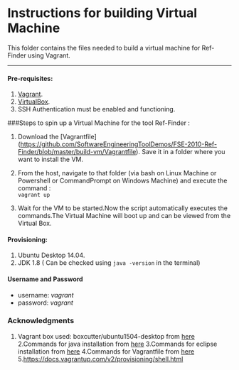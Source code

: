 
# Instructions for building Virtual Machine
This folder contains the files needed to build a virtual machine for Ref-Finder using Vagrant.
***
#### Pre-requisites:

1. [Vagrant](https://www.vagrantup.com/downloads.html). 
2. [VirtualBox](https://www.virtualbox.org/wiki/Downloads).
3. SSH Authentication must be enabled and functioning. 

###Steps to spin up a Virtual Machine for the tool Ref-Finder :

1. Download the [Vagrantfile] (https://github.com/SoftwareEngineeringToolDemos/FSE-2010-Ref-Finder/blob/master/build-vm/Vagrantfile). Save it in a folder where you want to install the VM.

2. From the host, navigate to that folder (via bash on Linux Machine or Powershell or CommandPrompt on Windows Machine) and execute the command :  
      ```vagrant up```

3. Wait for the VM to be started.Now the script automatically executes the commands.The Virtual Machine will boot up and can be viewed from the Virtual Box. 

#### Provisioning:

1. Ubuntu Desktop 14.04.
2. JDK 1.8 ( Can be checked using ```java -version``` in the terminal)

#### Username and Password

* username: *vagrant*
* password: *vagrant*

### Acknowledgments
1. Vagrant box used: boxcutter/ubuntu1504-desktop from [here](https://atlas.hashicorp.com/boxcutter/boxes/ubuntu1504-desktop)
2.Commands for java installation from [here](http://www.webupd8.org/2012/09/install-oracle-java-8-in-ubuntu-via-ppa.html)
3.Commands for eclipse installation from [here](http://blog.versioneye.com/2015/05/05/setting-up-a-dev-environment-with-vagrant/)
4.Commands for Vagrantfile from [here](https://help.ubuntu.com/) 
5.https://docs.vagrantup.com/v2/provisioning/shell.html
